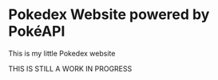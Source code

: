 # Pokedex Website powered by PokéAPI

This is my little Pokedex website

THIS IS STILL A WORK IN PROGRESS
